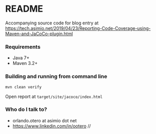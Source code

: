 # README # 
  
 
  
Accompanying source code for blog entry at https://tech.asimio.net/2019/04/23/Reporting-Code-Coverage-using-Maven-and-JaCoCo-plugin.html

### Requirements ###

* Java 7+
* Maven 3.2+

### Building and running from command line ###

```
mvn clean verify
```

Open report at `target/site/jacoco/index.html`


### Who do I talk to? ###

* orlando.otero at asimio dot net
* https://www.linkedin.com/in/ootero
//

